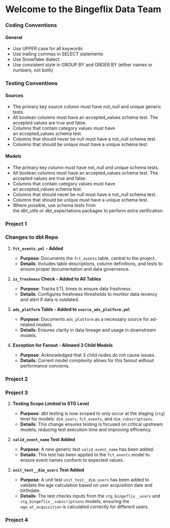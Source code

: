 # Welcome to the Bingeflix Data Team

### Coding Conventions
#### General
- Use UPPER case for all keywords
- Use trailing commas in SELECT statements
- Use Snowflake dialect
- Use consistent style in GROUP BY and ORDER BY (either names or numbers, not both)


### Testing Conventions
#### Sources
- The primary key source column must have not_null and unique generic tests.
- All boolean columns must have an accepted_values schema test. The accepted values are true and false.
- Columns that contain category values must have an accepted_values schema test.
- Columns that should never be null must have a not_null schema test.
- Columns that should be unique must have a unique schema test.

#### Models
- The primary key column must have not_null and unique schema tests.
- All boolean columns must have an accepted_values schema test. The accepted values are true and false.
- Columns that contain category values must have an accepted_values schema test.
- Columns that should never be null must have a not_null schema test.
- Columns that should be unique must have a unique schema test.
- Where possible, use schema tests from the dbt_utils or dbt_expectations packages to perform extra verification.


### Project 1

### Changes to dbt Repo

1. **`fct_events.yml` - Added**
   - **Purpose**: Documents the `fct_events` table, central to the project.
   - **Details**: Includes table descriptions, column definitions, and tests to ensure proper documentation and data governance.

2. **`is_freshness` Check - Added to All Tables**
   - **Purpose**: Tracks ETL times to ensure data freshness.
   - **Details**: Configures freshness thresholds to monitor data recency and alert if data is outdated.

3. **`ads_platform` Table - Added to `source_ads_platform.yml`**
   - **Purpose**: Documents `ads_platform` as a necessary source for ad-related models.
   - **Details**: Ensures clarity in data lineage and usage in downstream models.

4. **Exception for Fanout - Allowed 3 Child Models**
   - **Purpose**: Acknowledged that 3 child nodes do not cause issues.
   - **Details**: Current model complexity allows for this fanout without performance concerns.



### Project 2

### Project 3

1. **Testing Scope Limited to STG Level**
   - **Purpose**: dbt testing is now scoped to only occur at the staging (`stg`) level for models: `dim_users`, `fct_events`, and `dim_subscriptions`.
   - **Details**: This change ensures testing is focused on critical upstream models, reducing test execution time and improving efficiency.

2. **`valid_event_name` Test Added**
   - **Purpose**: A new generic test `valid_event_name` has been added.
   - **Details**: This test has been applied to the `fct_events` model to ensure event names conform to expected values.

3. **`unit_test__dim_users` Test Added**
   - **Purpose**: A unit test `unit_test__dim_users` has been added to validate the age calculation based on user acquisition date and birthdate.
   - **Details**: The test checks inputs from the `stg_bingeflix__users` and `stg_bingeflix__subscriptions` models, ensuring the `age_at_acquisition` is calculated correctly for different users.


### Project 4
